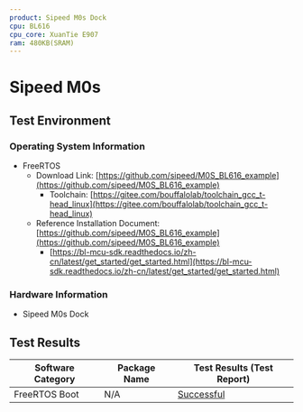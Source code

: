 ```yaml
---
product: Sipeed M0s Dock
cpu: BL616
cpu_core: XuanTie E907
ram: 480KB(SRAM)
---
```


# Sipeed M0s

## Test Environment

### Operating System Information

- FreeRTOS
  - Download Link: [https://github.com/sipeed/M0S_BL616_example](https://github.com/sipeed/M0S_BL616_example)
    - Toolchain: [https://gitee.com/bouffalolab/toolchain_gcc_t-head_linux](https://gitee.com/bouffalolab/toolchain_gcc_t-head_linux)
  - Reference Installation Document: [https://github.com/sipeed/M0S_BL616_example](https://github.com/sipeed/M0S_BL616_example)
    - [https://bl-mcu-sdk.readthedocs.io/zh-cn/latest/get_started/get_started.html](https://bl-mcu-sdk.readthedocs.io/zh-cn/latest/get_started/get_started.html)

### Hardware Information

- Sipeed M0s Dock

## Test Results

| Software Category  | Package Name | Test Results (Test Report) |
|--------------------|--------------|----------------------------|
| FreeRTOS Boot      | N/A          | [Successful][FreeRTOS]     |

[FreeRTOS]: ./FreeRTOS/README.md
